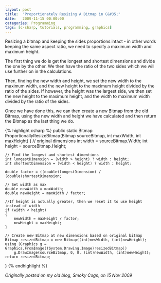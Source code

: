 ```yaml
---
layout: post
title:  "Proportionately Resizing A Bitmap in C&#35;"
date:   2009-11-15 00:00:00
categories: Programming
tags: [c-sharp, tutorials, programming, graphics]
---
```


Resizing a bitmap and keeping the sides proportions intact - in other words keeping the same aspect ratio, we need to specify a maximum width and maximum height.

The first thing we do is get the longest and shortest dimensions and divide the one by the other. We then have the ratio of the two sides which we will use further on in the calculations. 

Then, finding the new width and height, we set the new width to the maximum width, and the new height to the maximum height divided by the ratio of the sides. If however, the height was the largest side, we then set the new height to the maximum height, and the width to maximum width divided by the ratio of the sides.

Once we have done this, we can then create a new Bitmap from the old Bitmap, using the new width and height we have calculated and then return the Bitmap as the last thing we do.
<!--more-->

{% highlight csharp %}
public static Bitmap ProportionallyResizeBitmap(Bitmap sourceBitmap, int maxWidth, int maxHeight)
{
	// original dimensions
	int width = sourceBitmap.Width;
	int height = sourceBitmap.Height;

	// Find the longest and shortest dimentions
	int longestDimension = (width > height) ? width : height;
	int shortestDimension = (width < height) ? width : height;

	double factor = ((double)longestDimension) / (double)shortestDimension;

	// Set width as max
	double newWidth = maxWidth;
	double newHeight = maxWidth / factor;

	//If height is actually greater, then we reset it to use height instead of width
	if (width < height)
	{
		newWidth = maxHeight / factor;
		newHeight = maxHeight;
	}

	// Create new Bitmap at new dimensions based on original bitmap
	Bitmap resizedBitmap = new Bitmap((int)newWidth, (int)newHeight);
	using (Graphics g = Graphics.FromImage((System.Drawing.Image)resizedBitmap))
		g.DrawImage(sourceBitmap, 0, 0, (int)newWidth, (int)newHeight);
	return resizedBitmap;
}
{% endhighlight %}

_Originally posted on my old blog, Smoky Cogs, on 15 Nov 2009_